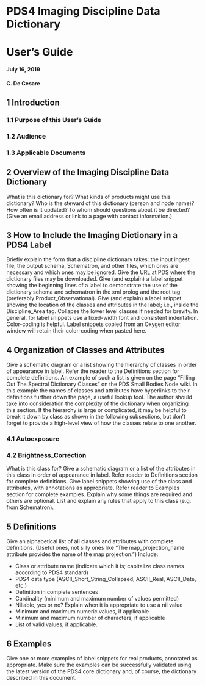 # PDS4 Imaging Discipline Data Dictionary
# User’s Guide
#### July 16, 2019
#### C. De Cesare

## 1	Introduction
### 1.1	Purpose of this User’s Guide
### 1.2	Audience
### 1.3	Applicable Documents
## 2	Overview of the Imaging Discipline Data Dictionary
What is this dictionary for? What kinds of products might use this dictionary? Who is the steward of this dictionary (person and node name)? How often is it updated? To whom should questions about it be directed? (Give an email address or link to a page with contact information.)
## 3	How to Include the Imaging Dictionary in a PDS4 Label
Briefly explain the form that a discipline dictionary takes: the input ingest file, the output schema, Schematron, and other files, which ones are necessary and which ones may be ignored.
Give the URL at PDS where the dictionary files may be downloaded.
Give (and explain) a label snippet showing the beginning lines of a label to demonstrate the use of the dictionary schema and schematron in the xml prolog and the root tag (preferably Product_Observational).
Give (and explain) a label snippet showing the location of the classes and attributes in the label; i.e., inside the Discipline_Area tag. Collapse the lower level classes if needed for brevity.
In general, for label snippets use a fixed-width font and consistent indentation. Color-coding is helpful. Label snippets copied from an Oxygen editor window will retain their color-coding when pasted here.
## 4	Organization of Classes and Attributes
Give a schematic diagram or a list showing the hierarchy of classes in order of appearance in label. Refer the reader to the Definitions section for complete definitions. An example of such a list is given on the page “Filling Out The Spectral Dictionary Classes” on the PDS Small Bodies Node wiki. In this example the names of classes and attributes have hyperlinks to their definitions further down the page, a useful lookup tool.
The author should take into consideration the complexity of the dictionary when organizing this section.  If the hierarchy is large or complicated, it may be helpful to break it down by class as shown in the following subsections, but don’t forget to provide a high-level view of how the classes relate to one another.
### 4.1	Autoexposure

### 4.2	Brightness_Correction
What is this class for?
Give a schematic diagram or a list of the attributes in this class in order of appearance in label. Refer reader to Definitions section for complete definitions.
Give label snippets showing use of the class and attributes, with annotations as appropriate. Refer reader to Examples section for complete examples.
Explain why some things are required and others are optional.
List and explain any rules that apply to this class (e.g. from Schematron).
## 5	Definitions
Give an alphabetical list of all classes and attributes with complete definitions. (Useful ones, not silly ones like “The map_projection_name attribute provides the name of the map projection.”)
Include:
*	Class or attribute name (indicate which it is; capitalize class names according to PDS4 standard)
*	PDS4 data type (ASCII_Short_String_Collapsed, ASCII_Real, ASCII_Date, etc.)
*	Definition in complete sentences
*	Cardinality (minimum and maximum number of values permitted)
*	Nillable, yes or no? Explain when it is appropriate to use a nil value
*	Minimum and maximum numeric values, if applicable
*	Minimum and maximum number of characters, if applicable
*	List of valid values, if applicable.
## 6	Examples
Give one or more examples of label snippets for real products, annotated as appropriate. Make sure the examples can be successfully validated using the latest version of the PDS4 core dictionary and, of course, the dictionary described in this document.
